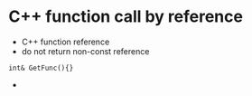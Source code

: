 # C++ function call by reference

* C++ function reference
* do not return non-const reference

```
int& GetFunc(){}
```

*
